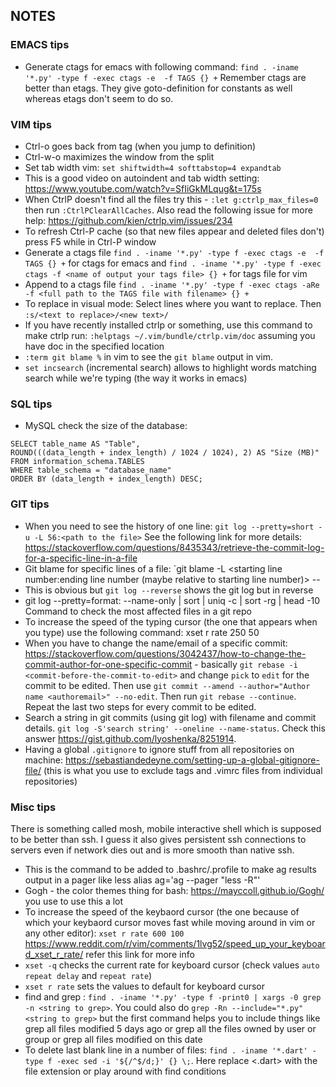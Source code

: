 ## NOTES

### EMACS tips
- Generate ctags for emacs with following command:
`find . -iname '*.py' -type f -exec ctags -e  -f TAGS {} +`
Remember ctags are better than etags. They give goto-definition for constants as well whereas etags don't seem to do so.

### VIM tips
- Ctrl-o goes back from tag (when you jump to definition)
- Ctrl-w-o maximizes the window from the split
- Set tab width vim: `set shiftwidth=4 softtabstop=4 expandtab`
- This is a good video on autoindent and tab width setting: https://www.youtube.com/watch?v=SfIiGkMLqug&t=175s
- When CtrlP doesn't find all the files try this - `:let g:ctrlp_max_files=0` then run `:CtrlPClearAllCaches`. Also read the following issue for more help: https://github.com/kien/ctrlp.vim/issues/234
- To refresh Ctrl-P cache (so that new files appear and deleted files don't) press F5 while in Ctrl-P window
- Generate a ctags file `find . -iname '*.py' -type f -exec ctags -e  -f TAGS {} +` for ctags for emacs and  `find . -iname '*.py' -type f -exec ctags -f <name of output your tags file> {} +` for tags file for vim
- Append to a ctags file `find . -iname '*.py' -type f -exec ctags -aRe -f <full path to the TAGS file with filename> {} +`
- To replace in visual mode: Select lines where you want to replace. Then `:s/<text to replace>/<new text>/`
- If you have recently installed ctrlp or something, use this command to make ctrlp run: `:helptags ~/.vim/bundle/ctrlp.vim/doc` assuming you have doc in the specified location
- `:term git blame %` in vim to see the `git blame` output in vim.
- `set incsearch` (incremental search) allows to highlight words matching search while we're typing (the way it works in emacs)

### SQL tips
- MySQL check the size of the database: 
```
SELECT table_name AS "Table",
ROUND(((data_length + index_length) / 1024 / 1024), 2) AS "Size (MB)"
FROM information_schema.TABLES
WHERE table_schema = "database_name"
ORDER BY (data_length + index_length) DESC;
```

### GIT tips
- When you need to see the history of one line: `git log --pretty=short -u -L 56:<path to the file>` See the following link for more details: https://stackoverflow.com/questions/8435343/retrieve-the-commit-log-for-a-specific-line-in-a-file
- Git blame for specific lines of a file: `git blame -L <starting line number:ending line number (maybe relative to starting line number)> -- <path to file>
- This is obvious but `git log --reverse` shows the git log but in reverse
- git log --pretty=format: --name-only | sort | uniq -c | sort -rg | head -10 Command to check the most affected files in a git repo
- To increase the speed of the typing cursor (the one that appears when you type) use the following command: xset r rate 250 50
- When you have to change the name/email of a specific commit: https://stackoverflow.com/questions/3042437/how-to-change-the-commit-author-for-one-specific-commit - basically `git rebase -i <commit-before-the-commit-to-edit>` and change `pick` to `edit` for the commit to be edited. Then use `git commit --amend --author="Author name <authoremail>" --no-edit`. Then run `git rebase --continue`. Repeat the last two steps for every commit to be edited.
- Search a string in git commits (using git log) with filename and commit details. `git log -S'search string' --oneline --name-status`. Check this answer https://gist.github.com/lyoshenka/8251914.
- Having a global `.gitignore` to ignore stuff from all repositories on machine: https://sebastiandedeyne.com/setting-up-a-global-gitignore-file/ (this is what you use to exclude tags and .vimrc files from individual repositories)

### Misc tips
There is something called mosh, mobile interactive shell which is supposed to be better than ssh.
I guess it also gives persistent ssh connections to servers even if network dies out and is more
smooth than native ssh.
- This is the command to be added to .bashrc/.profile to make ag results output in a pager like less
alias ag='ag --pager "less -R"'
- Gogh - the color themes thing for bash: https://mayccoll.github.io/Gogh/ you use to use this a lot
- To increase the speed of the keybaord cursor (the one because of which your keybaord cursor moves fast while moving around in vim or any other editor): `xset r rate 600 100` https://www.reddit.com/r/vim/comments/1lvg52/speed_up_your_keyboard_xset_r_rate/ refer this link for more info
- `xset -q` checks the current rate for keyboard cursor (check values `auto repeat delay` and `repeat rate`)
- `xset r rate` sets the values to default for keyboard cursor
- find and grep : `find . -iname '*.py' -type f -print0 | xargs -0 grep -n <string to grep>`. You could also do `grep -Rn --include="*.py" <string to grep>` but the first command helps you to include things like grep all files modified 5 days ago or grep all the files owned by user or group or grep all files modified on this date
- To delete last blank line in a number of files: `find . -iname '*.dart' -type f -exec sed -i '${/^$/d;}' {} \;`. Here replace <.dart> with the file extension or play around with find conditions
